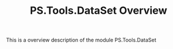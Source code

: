 ﻿---
id: dataset_overview
title: PS.Tools.DataSet Overview
---

This is a overview description of the module PS.Tools.DataSet